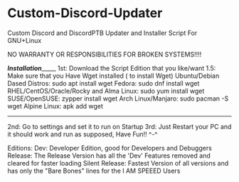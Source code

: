 # Custom-Discord-Updater
Custom Discord and DiscordPTB Updater and Installer Script For GNU+Linux

NO WARRANTY OR RESPONSIBILITIES FOR BROKEN SYSTEMS!!!!

___________________________Installation________________________________
1st: Download the Script Edition that you like/want
  1.5: Make sure that you Have Wget installed ( to install Wget)
  Ubuntu/Debian Dased Distros: sudo apt install wget
  Fedora: sudo dnf install wget
  RHEL/CentOS/Oracle/Rocky and Alma Linux: sudo yum install wget
  SUSE/OpenSUSE: zypper install wget
  Arch Linux/Manjaro: sudo pacman -S wget
  Alpine Linux: apk add wget
  ______________________________________________________________________
2nd: Go to settings and set it to run on Startup
3rd: Just Restart your PC and it should work and run as supposed, Have Fun!! ^-^




Editions:
  Dev: Developer Edition, good for Developers and Debuggers
  Release: The Release Version has all the 'Dev' Features removed and cleared for faster loading
  Silent Release: Fastest Version of all versions and has only the "Bare Bones" lines for the I AM SPEEED Users
